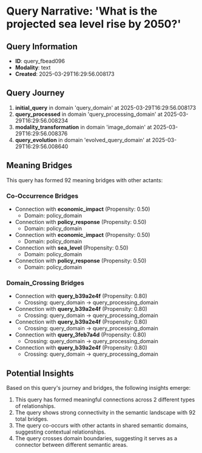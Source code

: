 # Query Narrative: 'What is the projected sea level rise by 2050?'

## Query Information

- **ID**: query_fbead096
- **Modality**: text
- **Created**: 2025-03-29T16:29:56.008173

## Query Journey

1. **initial_query** in domain 'query_domain' at 2025-03-29T16:29:56.008173
2. **query_processed** in domain 'query_processing_domain' at 2025-03-29T16:29:56.008234
3. **modality_transformation** in domain 'image_domain' at 2025-03-29T16:29:56.008376
4. **query_evolution** in domain 'evolved_query_domain' at 2025-03-29T16:29:56.008640

## Meaning Bridges

This query has formed 92 meaning bridges with other actants:

### Co-Occurrence Bridges

- Connection with **economic_impact** (Propensity: 0.50)
  - Domain: policy_domain
- Connection with **policy_response** (Propensity: 0.50)
  - Domain: policy_domain
- Connection with **economic_impact** (Propensity: 0.50)
  - Domain: policy_domain
- Connection with **sea_level** (Propensity: 0.50)
  - Domain: policy_domain
- Connection with **policy_response** (Propensity: 0.50)
  - Domain: policy_domain

### Domain_Crossing Bridges

- Connection with **query_b39a2e4f** (Propensity: 0.80)
  - Crossing: query_domain → query_processing_domain
- Connection with **query_b39a2e4f** (Propensity: 0.80)
  - Crossing: query_domain → query_processing_domain
- Connection with **query_b39a2e4f** (Propensity: 0.80)
  - Crossing: query_domain → query_processing_domain
- Connection with **query_3feb7a4d** (Propensity: 0.80)
  - Crossing: query_domain → query_processing_domain
- Connection with **query_b39a2e4f** (Propensity: 0.80)
  - Crossing: query_domain → query_processing_domain

## Potential Insights

Based on this query's journey and bridges, the following insights emerge:

1. This query has formed meaningful connections across 2 different types of relationships.
2. The query shows strong connectivity in the semantic landscape with 92 total bridges.
3. The query co-occurs with other actants in shared semantic domains, suggesting contextual relationships.
5. The query crosses domain boundaries, suggesting it serves as a connector between different semantic areas.
